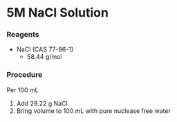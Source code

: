 # 5M NaCl Solution
### Reagents
- NaCl (CAS 77-86-1)
	- 58.44 g/mol

### Procedure
Per 100 mL
1. Add 29.22 g NaCl
3. Bring volume to 100 mL with pure nuclease free water
